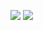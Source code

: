 ![](https://github-readme-stats.vercel.app/api?username=JoseMoreville&count_private=true&show_icons=true) ![](https://github-readme-stats.vercel.app/api/top-langs/?username=JoseMoreville)
